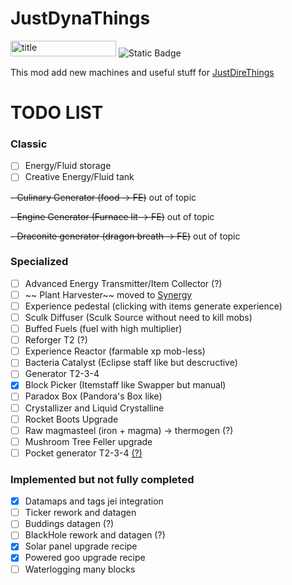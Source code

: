 # JustDynaThings

<p><img src="https://cf.way2muchnoise.eu/versions/1189855.svg" alt="title" width="169" height="25" /> <img src="https://img.shields.io/badge/NeoForge-lime?style=plastic&amp;link=https%3A%2F%2Fneoforged.net%2F" alt="Static Badge" /></p>

This mod add new machines and useful stuff for [JustDireThings](https://legacy.curseforge.com/minecraft/mc-mods/just-dire-things)

# TODO LIST

### Classic

- [ ] Energy/Fluid storage
- [ ] Creative Energy/Fluid tank

~~- Culinary Generator (food -> FE)~~ out of topic

~~- Engine Generator (Furnace lit -> FE)~~ out of topic

~~-  Draconite generator (dragon breath -> FE)~~ out of topic

### Specialized

- [ ] Advanced Energy Transmitter/Item Collector (?)
- [ ] ~~  Plant Harvester~~ moved to [Synergy](https://github.com/DevDyna/Synergy)
- [ ] Experience pedestal (clicking with items generate experience)
- [ ] Sculk Diffuser (Sculk Source without need to kill mobs)
- [ ] Buffed Fuels (fuel with high multiplier)
- [ ] Reforger T2 (?)
- [ ] Experience Reactor (farmable xp mob-less)
- [ ] Bacteria Catalyst (Eclipse staff like but descructive)
- [ ] Generator T2-3-4
- [x] Block Picker (Itemstaff like Swapper but manual)
- [ ] Paradox Box (Pandora's Box like)
- [ ] Crystallizer and Liquid Crystalline
- [ ] Rocket Boots Upgrade
- [ ] Raw magmasteel (iron + magma) -> thermogen (?)
- [ ] Mushroom Tree Feller upgrade
- [ ] Pocket generator T2-3-4 [(?)](https://github.com/Direwolf20-MC/JustDireThings/blob/main/src/main/resources/assets/justdirethings/textures/item/pocket_generator_t4.png)

### Implemented but not fully completed

- [x] Datamaps and tags jei integration
- [ ] Ticker rework and datagen
- [ ] Buddings datagen (?)
- [ ] BlackHole rework and datagen (?)
- [x] Solar panel upgrade recipe
- [x] Powered goo upgrade recipe
- [ ] Waterlogging many blocks
